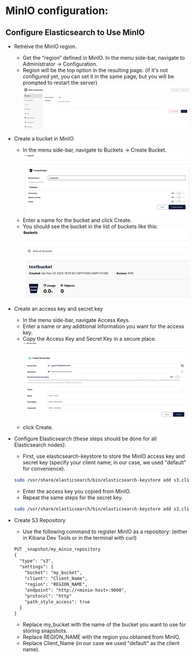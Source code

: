 # MinIO configuration:
## Configure Elasticsearch to Use MinIO
- Retreive the MinIO region.
	* Get the “region” defined in MinIO. In the menu side-bar, navigate to Administrator -> Configuration. 
    * Region will be the top option in the resulting page. (if it's not configured yet, you can set it in the same page, but you will be prompted to restart the server)
    ![minio region](./images/region.png)
- Create a bucket in MinIO
    * In the menu side-bar, navigate to Buckets -> Create Bucket.
    ![minio bucket](./images/bucket.png)
    * Enter a name for the bucket and click Create.
    * You should see the bucket in the list of buckets like this:
    ![minio bucket list](./images/bucket_status.png)
- Create an access key and secret key
    * In the menu side-bar, navigate Access Keys.
    * Enter a name or any additional information you want for the access key.
    * Copy the Access Key and Secret Key in a secure place.
    ![minio access key](./images/access_key.png)
    * click Create.
- Configure Elasticsearch (these steps should be done for all Elasticsearch nodes):
    * First, use elasticsearch-keystore to store the MinIO access key and secret key (specify your client name; in our case, we used "default" for convenience).
    ```bash
    sudo /usr/share/elasticsearch/bin/elasticsearch-keystore add s3.client.<Client_Name>.access_key
    ```
    * Enter the access key you copied from MinIO.
    * Repeat the same steps for the secret key.
    ```bash
    sudo /usr/share/elasticsearch/bin/elasticsearch-keystore add s3.client.<Client_Name>.secret_key
    ```



- Create S3 Repository
    * Use the following command to register MinIO as a repository: (either in Kibana Dev Tools or in the terminal with curl)
    ```shell
    PUT _snapshot/my_minio_repository
    {
      "type": "s3",
      "settings": {
        "bucket": "my_bucket",
        "client": "Client_Name",
        "region": "REGION_NAME",
        "endpoint": "http://<minio-host>:9000",
        "protocol": "http"
        "path_style_access": true
      }
    }
    ```
    * Replace my_bucket with the name of the bucket you want to use for storing snapshots.
    * Replace REGION_NAME with the region you obtained from MinIO.
    * Replace Client_Name (in our case we used "default" as the client name).
